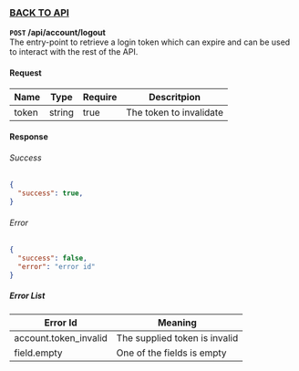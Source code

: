 ### [BACK TO API](../../API.md)

**``POST`` /api/account/logout**  
The entry-point to retrieve a login token which can expire and can be used to interact with the rest of the API.

#### Request
| Name  | Type   | Require | Descritpion             |
| ----- | ------ | ------- | ----------------------- |
| token | string | true    | The token to invalidate |

#### Response

###### Success
```json
{
  "success": true,
}
```

###### Error
```json
{
  "success": false,
  "error": "error id"
}
```

##### Error List
| Error Id              | Meaning                       |
| --------------------- | ----------------------------- |
| account.token_invalid | The supplied token is invalid |
| field.empty           | One of the fields is empty    |


